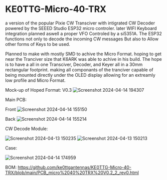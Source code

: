 # KE0TTG-Micro-40-TRX
a version  of the popular Pixie CW Transciver with intigrated CW Decoder powered by the SEEED Studio ESP32 micro controler. later WIFI Keyboard integration planned aswell a proper VFO Controled by a si5351A. The ESP32 functions not only to decode the incoming CW messages But also to Allow other forms of Keys to be used.

Planned to make with mostly SMD to achive the Micro Format. hoping to get near the Tranciver size that K6ARK was able to achive in his build. The hope is to have a all in one Transciver, Decoder, and Keyer all in a 30mm  rectangular footprint. making all componants of the tranciver capable of being mounted directly under the OLED display allowing for an extreamly low profile and Micro Format. 

Mock-up of Hoped Format:
V0.3
![Screenshot 2024-04-14 194307](https://github.com/ke0ttgantennas/KE0TTG-Micro-40-TRX/assets/166951449/4766eac4-00fd-4c15-b95c-36aaef52f64f)






Main PCB:

Front
![Screenshot 2024-04-14 155150](https://github.com/ke0ttgantennas/KE0TTG-Micro-40-TRX/assets/166951449/a9b933e1-d452-4eb7-b95d-99bbcef80a6b)


Back
![Screenshot 2024-04-14 155214](https://github.com/ke0ttgantennas/KE0TTG-Micro-40-TRX/assets/166951449/fd29f2bf-32d4-4a93-bce5-6a9cfd292fb8)

CW Decode Module:

![Screenshot 2024-04-13 150235](https://github.com/ke0ttgantennas/KE0TTG-Micro-40-TRX/assets/166951449/db19b0d6-5fd5-4dc4-9a82-5f2ac0b06bac)
![Screenshot 2024-04-13 150213](https://github.com/ke0ttgantennas/KE0TTG-Micro-40-TRX/assets/166951449/0ea69773-225f-4b12-9efb-d2267901cc72)

Case:

![Screenshot 2024-04-14 174959](https://github.com/ke0ttgantennas/KE0TTG-Micro-40-TRX/assets/166951449/c0772bbe-ed59-4716-903f-3fc90740502c)



BOM:
https://github.com/ke0ttgantennas/KE0TTG-Micro-40-TRX/blob/main/PCB_micro%2040%20TRX%20V0.2_2_rev0.html

